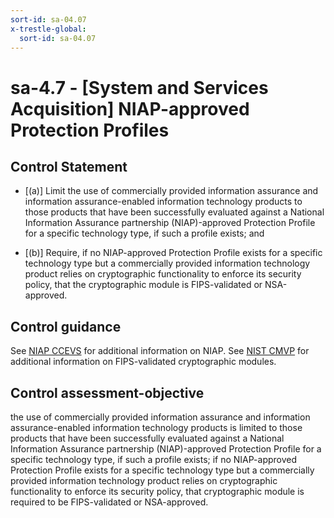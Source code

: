 ```yaml
---
sort-id: sa-04.07
x-trestle-global:
  sort-id: sa-04.07
---
```


# sa-4.7 - \[System and Services Acquisition\] NIAP-approved Protection Profiles 

## Control Statement

- \[(a)\] Limit the use of commercially provided information assurance and information assurance-enabled information technology products to those products that have been successfully evaluated against a National Information Assurance partnership (NIAP)-approved Protection Profile for a specific technology type, if such a profile exists; and

- \[(b)\] Require, if no NIAP-approved Protection Profile exists for a specific technology type but a commercially provided information technology product relies on cryptographic functionality to enforce its security policy, that the cryptographic module is FIPS-validated or NSA-approved.

## Control guidance

See [NIAP CCEVS](#795aff72-3e6c-4b6b-a80a-b14d84b7f544) for additional information on NIAP. See [NIST CMVP](#1acdc775-aafb-4d11-9341-dc6a822e9d38) for additional information on FIPS-validated cryptographic modules.

## Control assessment-objective

the use of commercially provided information assurance and information assurance-enabled information technology products is limited to those products that have been successfully evaluated against a National Information Assurance partnership (NIAP)-approved Protection Profile for a specific technology type, if such a profile exists;
if no NIAP-approved Protection Profile exists for a specific technology type but a commercially provided information technology product relies on cryptographic functionality to enforce its security policy, that cryptographic module is required to be FIPS-validated or NSA-approved.
